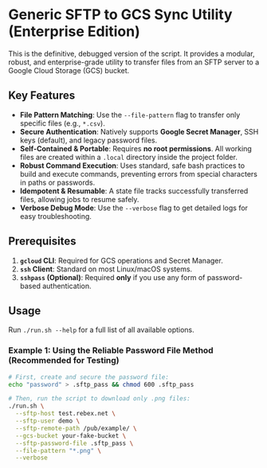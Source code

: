 # Generic SFTP to GCS Sync Utility (Enterprise Edition)
This is the definitive, debugged version of the script. It provides a modular, robust, and enterprise-grade utility to transfer files from an SFTP server to a Google Cloud Storage (GCS) bucket.
## Key Features
- **File Pattern Matching**: Use the `--file-pattern` flag to transfer only specific files (e.g., `*.csv`).
- **Secure Authentication**: Natively supports **Google Secret Manager**, SSH keys (default), and legacy password files.
- **Self-Contained & Portable**: Requires **no root permissions**. All working files are created within a `.local` directory inside the project folder.
- **Robust Command Execution**: Uses standard, safe bash practices to build and execute commands, preventing errors from special characters in paths or passwords.
- **Idempotent & Resumable**: A state file tracks successfully transferred files, allowing jobs to resume safely.
- **Verbose Debug Mode**: Use the `--verbose` flag to get detailed logs for easy troubleshooting.
## Prerequisites
1.  **`gcloud` CLI**: Required for GCS operations and Secret Manager.
2.  **`ssh` Client**: Standard on most Linux/macOS systems.
3.  **`sshpass` (Optional)**: Required **only** if you use any form of password-based authentication.
## Usage
Run `./run.sh --help` for a full list of all available options.
### Example 1: Using the Reliable Password File Method (Recommended for Testing)
```bash
# First, create and secure the password file:
echo "password" > .sftp_pass && chmod 600 .sftp_pass

# Then, run the script to download only .png files:
./run.sh \
  --sftp-host test.rebex.net \
  --sftp-user demo \
  --sftp-remote-path /pub/example/ \
  --gcs-bucket your-fake-bucket \
  --sftp-password-file .sftp_pass \
  --file-pattern "*.png" \
  --verbose